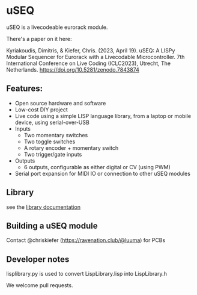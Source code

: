 # uSEQ

uSEQ is a livecodeable eurorack module.

There's a paper on it here: 

Kyriakoudis, Dimitris, & Kiefer, Chris. (2023, April 19). uSEQ: A LISPy Modular Sequencer for Eurorack with a Livecodable Microcontroller. 7th International Conference on Live Coding (ICLC2023), Utrecht, The Netherlands. https://doi.org/10.5281/zenodo.7843874


## Features:

* Open source hardware and software
* Low-cost DIY project
* Live code using a simple LISP language library, from a laptop or mobile device, using serial-over-USB
* Inputs
  * Two momentary switches
  * Two toggle switches
  * A rotary encoder + momentary switch
  * Two trigger/gate inputs
* Outputs
  * 6 outputs, configurable as either digital or CV (using PWM)
* Serial port expansion for MIDI IO or connection to other uSEQ modules

## Library

see the [library documentation](docs/useq.md)

## Building a uSEQ module

Contact @chriskiefer (https://ravenation.club/@luuma) for PCBs


## Developer notes

lisplibrary.py is used to convert LispLibrary.lisp into LispLibrary.h

We welcome pull requests.


